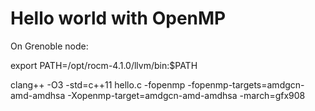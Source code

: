 # Hello world with OpenMP

On Grenoble node:

export PATH=/opt/rocm-4.1.0/llvm/bin:$PATH

clang++ -O3 -std=c++11 hello.c -fopenmp -fopenmp-targets=amdgcn-amd-amdhsa -Xopenmp-target=amdgcn-amd-amdhsa -march=gfx908  
